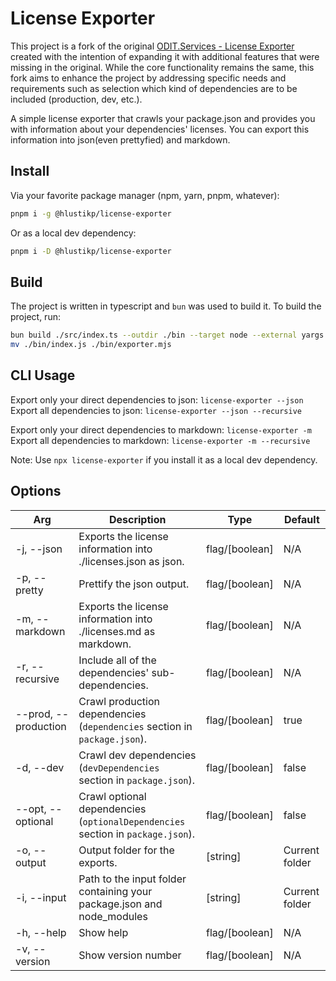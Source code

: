 # License Exporter

This project is a fork of the original [ODIT.Services - License Exporter](https://git.odit.services/odit/license-exporter) created with the intention of expanding it
with additional features that were missing in the original. While the core functionality remains the same,
this fork aims to enhance the project by addressing specific needs and requirements such as selection which kind of
dependencies are to be included (production, dev, etc.).

A simple license exporter that crawls your package.json and provides you with information about your dependencies' licenses.
You can export this information into json(even prettyfied) and markdown.

## Install
Via your favorite package manager (npm, yarn, pnpm, whatever):
```bash
pnpm i -g @hlustikp/license-exporter
```
Or as a local dev dependency:
```bash
pnpm i -D @hlustikp/license-exporter
```

## Build
The project is written in typescript and `bun` was used to build it.
To build the project, run:
```bash
bun build ./src/index.ts --outdir ./bin --target node --external yargs
mv ./bin/index.js ./bin/exporter.mjs
```

## CLI Usage

Export only your direct dependencies to json: `license-exporter --json`
Export all dependencies to json: `license-exporter --json --recursive`

Export only your direct dependencies to markdown: `license-exporter -m`
Export all dependencies to markdown: `license-exporter -m --recursive`

Note: Use `npx license-exporter` if you install it as a local dev dependency.

## Options
| Arg                   | Description                                                                     | Type           | Default        |
|-----------------------|---------------------------------------------------------------------------------|----------------|----------------|
| \-j, --json           | Exports the license information into ./licenses.json as json.                   | flag/[boolean] | N/A            |
| \-p, --pretty         | Prettify the json output.                                                       | flag/[boolean] | N/A            |
| \-m, --markdown       | Exports the license information into ./licenses.md as markdown.                 | flag/[boolean] | N/A            |
| \-r, --recursive      | Include all of the dependencies' sub-dependencies.                              | flag/[boolean] | N/A            |
| \--prod, --production | Crawl production dependencies (`dependencies` section in `package.json`).       | flag/[boolean] | true           |
| \-d, --dev            | Crawl dev dependencies (`devDependencies` section in `package.json`).           | flag/[boolean] | false          |
| \--opt, --optional    | Crawl optional dependencies (`optionalDependencies` section in `package.json`). | flag/[boolean] | false          |
| \-o, --output         | Output folder for the exports.                                                  | [string]       | Current folder |
| \-i, --input          | Path to the input folder containing your package.json and node_modules          | [string]       | Current folder |
| \-h, --help           | Show help                                                                       | flag/[boolean] | N/A            |
| \-v, --version        | Show version number                                                             | flag/[boolean] | N/A            |